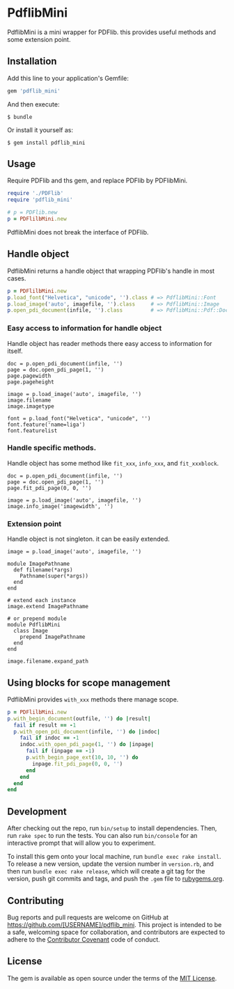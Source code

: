 # PdflibMini

PdflibMini is a mini wrapper for PDFlib. this provides useful methods and some extension point.

## Installation

Add this line to your application's Gemfile:

```ruby
gem 'pdflib_mini'
```

And then execute:

    $ bundle

Or install it yourself as:

    $ gem install pdflib_mini

## Usage

Require PDFlib and ths gem, and replace PDFlib by PDFlibMini.

```ruby
require './PDFlib'
require 'pdflib_mini'

# p = PDFlib.new
p = PDFlilbMini.new 
```

PdflibMini does not break the interface of PDFlib.

## Handle object

PdflibMini returns a handle object that wrapping PDFlib's handle in most cases.

```ruby
p = PDFlilbMini.new
p.load_font("Helvetica", "unicode", '').class # => PdflibMini::Font
p.load_image('auto', imagefile, '').class     # => PdflibMini::Image
p.open_pdi_document(infile, '').class         # => PdflibMini::Pdf::Document
```

### Easy access to information for handle object

Handle object has reader methods there easy access to information for itself.

```
doc = p.open_pdi_document(infile, '')
page = doc.open_pdi_page(1, '')
page.pagewidth
page.pageheight

image = p.load_image('auto', imagefile, '')
image.filename
image.imagetype

font = p.load_font("Helvetica", "unicode", '')
font.feature('name=liga')
font.featurelist
```

### Handle specific methods.

Handle object has some method like `fit_xxx`, `info_xxx`, and `fit_xxxblock`.

```
doc = p.open_pdi_document(infile, '')
page = doc.open_pdi_page(1, '')
page.fit_pdi_page(0, 0, '') 

image = p.load_image('auto', imagefile, '')
image.info_image('imagewidth', '')
```

### Extension point

Handle object is not singleton. it can be easily extended.

```
image = p.load_image('auto', imagefile, '')

module ImagePathname
  def filename(*args)
    Pathname(super(*args))
  end
end

# extend each instance
image.extend ImagePathname

# or prepend module
module PdflibMini
  class Image
    prepend ImagePathname
  end
end

image.filename.expand_path
```

## Using blocks for scope management

PdflibMini provides `with_xxx` methods there manage scope. 

```ruby
p = PDFlilbMini.new
p.with_begin_document(outfile, '') do |result|
  fail if result == -1
  p.with_open_pdi_document(infile, '') do |indoc|
    fail if indoc == -1
    indoc.with_open_pdi_page(1, '') do |inpage|
      fail if (inpage == -1)
      p.with_begin_page_ext(10, 10, '') do
        inpage.fit_pdi_page(0, 0, '')
      end
    end
  end
end
```

## Development

After checking out the repo, run `bin/setup` to install dependencies. Then, run `rake spec` to run the tests. You can also run `bin/console` for an interactive prompt that will allow you to experiment.

To install this gem onto your local machine, run `bundle exec rake install`. To release a new version, update the version number in `version.rb`, and then run `bundle exec rake release`, which will create a git tag for the version, push git commits and tags, and push the `.gem` file to [rubygems.org](https://rubygems.org).

## Contributing

Bug reports and pull requests are welcome on GitHub at https://github.com/[USERNAME]/pdflib_mini. This project is intended to be a safe, welcoming space for collaboration, and contributors are expected to adhere to the [Contributor Covenant](http://contributor-covenant.org) code of conduct.


## License

The gem is available as open source under the terms of the [MIT License](http://opensource.org/licenses/MIT).

